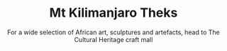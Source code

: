 ---
layout: destination
category: treks-and-other-activities
permalink: /:categories/:title/
title: Mt Kilimanjaro Theks
subtitle: "For a wide selection of African art, sculptures and artefacts, head to The Cultural Heritage craft mall"

sys:
  icon: 🏞️ 
  circuit: Northen Circuit
  review: "For a wide selection of African art 🏺, sculptures and 🖼️ artefacts 📿, head to The Cultural Heritage craft mall"
  price: N/A
  best_time: 🌞 June to September 
  accommodation:
    five_star: "N/A"
    mid_star: "N/A" 
    camp: "N/A"
  image:
    alt: Selous Game Reserve
    url: "./img/uploads/cultural-heritage-bango-kibokoland-adventures.jpg"

image_corousel:
  - image: "./img/uploads/cultural-heritage-culture-inside-chamber-kibokoland-adventures.jpg"
  - image: "./img/uploads/cultural-heritage-culture-building-kibokoland-adventures.jpg"
  - image: "./img/uploads/cultural-heritage-culture-building-kibokoland-adventures.jpg"
  - image: "./img/uploads/cultural-heritage-bango-kibokoland-adventures.jpg"

overview:


  intro:
    - paragraph: "At  5,896m Mt.Kilimanjaro, Africa’s highest mountain and one of the continent’s magnificient sights. It’s located near Moshi town and is a protected area carefully regulated for climbers to enjoy the trekking and hiking. Since the high altitudes are full of snow caps and ice on its peak with a crater in it. It has three main volcanic peaks including Kibo, Mawenzi, and Shira. It’s a mystery wreathed in clouds meaning Mountain of Light, Mount of Greatness or Mountain of Caravans. "

    - paragraph: "In the lower slopes much of it is cultivated main purpose for subsistence and cash sale. The farmland includes coffee, banana, cassava and maize crop. Without forgetting that there is also existence of national park, including the fact that outside the national park there is subdivisions of small plots. Once inside the park there is thick lowland forest that breaks into alpine meadows once the air begins to thin." 
    - paragraph: "Mount Kilimanjaro national park has these kinds of animals like giraffes, warthogs, water buffalo, Colobus monkeys, blue monkeys, bush buck and did dik, many many birds around. Abit of luck to spot elephants and hyenas."

    - paagraph: "For the climbers there are three good routes that must be used to reach Kilimanjaro’s peak. Beginning with Marangu routes where is the starting point of the journey and also Lemosh/shira route, Umbwe route, and then Rongai route and lastly Northern circuit route. It’s challenging though it needs passion and good health status."

  
  tour_details:
    when: "open for tours and activities 9am - 4.30pm every day of the year"
    duration: "4 Hours"
    language: "English"
    price_includes: "includes visit guided and transport."
    transport: "Toyota Landcruiser."
    itinerary: "Arusha > moshi > northwest Mt. Kilimanjaro"

  setting:
    activities: "birding, wild watching and trekking "
    hashtags: |
      " Snow or icy mountain #️⃣ 5896 metre above the sea level #️⃣ three main volcanic peaks #️⃣  crater at the outer peak is 3km long and 2km wide #️⃣  Inner crater 1,300m in diameter"

  included:
    - item: Professional guides
    - item: All meals
    - item: Mineral water
    - item: Hard working team and supportive
    - item: Fair wages
    - item: Quality waterproof, mountain hardware tents
    - item: Solid safety and crisis management procedures
    - item: Roomy dining tents with table and chairs
    - item: Emergency oxygen and medical kits

  excluded:
    - item: Personal items
    - item: Alcoholic beverages



  remarks:
    - note: This tour involves some walking so wear comfortable shoes.
    - note: This is not a wheelchair accessible tour.


experience:
  what_to_see:
    - paragraph: "<b>Birding safaris</b> Lucky enough this national park can praise itself having plenty of malachite sunbirds, in all areas where lobelias and protease grow, which is heath and moorland. You will have a guide to point out their voices to you. Also silvery cheeked hornbill it’s a large bird that likes eating fruits mostly lives in the forest. White necked ravens looks large, strong, scary beaks hanging around the campsites and huts in Kilimanjaro scavenging and hope for scraps."

    - paragraph: "<b>Wildlife watching</b> As you already got the vision in the introduction that there is existence of various wild animals in Kilimanjaro national park, the lower rainforest is home to many animals, including buffaloes, elephants, leopards, monkeys and elands are occasionally seen in the saddle area between Kibo and Mawenzi."


    - paragraph: "<b>Trekking Mount Kilimanjaro</b> Mount Kilimanjaro can be climbed at any time of the year but most favorable is dry season. This is from late June to October and from late December to February or early March just after the short rains and before the long rains. <br>During November and March/April, more likely the path in the forest to be slippery especially the Western Breach, covered by snow."

  
expect:
  video: 
    url: <iframe width="560" height="315" src="https://www.youtube.com/embed/Ynf67DbR9yk" frameborder="0" allow="accelerometer; autoplay; encrypted-media; gyroscope; picture-in-picture" allowfullscreen></iframe>

itinerary:
  - paragraph: " <b>Trek Marangu route </b> A trek in this route is typically sold as for night to five day return package, the extra night is recommended to help you acclimatize especially if you have just flown into Tanzania or from lowlands."

  - paragraph: "<b>Machame route</b> A spectacular day contouring the southern slopes before approaching the summit via the top section of the Mweka route. Usually six or seven day return."
  - paragraph: "<b>Umbwe route </b> it’s a steeper route with a more direct way to summit than other routes, having at least six day return if you can resist the temptation to gain altitude too quickly. The steep section is up the Western Breach is often covered with ice or snow that makes it impassable or dangerous. Trekkers who tend to attempt without proper acclimatization are forced to return back, so important thing is come properly equipped and travelling with reputable operator."
  - paragraph: "<b>Rongai route </b> This route is set up near the Kenyan border and goes up the northern side of the mountain."

  - paragraph: "Shira plateau route; This route is good for avoiding crowds, being challenging due to the fact that it begins at 3600m at the Shira Track trailhead. For that an extra day at Shira hut is recommended. Better chose Lemosho route, being the same with an advantage that it starts lower at Londorosi gate and is normally use eight days to get it done ( rather than six or seven for Shira plateau)"

  - paragraph: "Lemosho route; This is the most enjoyable route for scenery and acclimatization, starting two days in the forest before crossing the Shira Plateau and then joining up with the Machame route."

  - paragraph: "Northern Circuit route; The longest trip taking eight to ten days initially follows the same way as the Shira plateau route before turning north near Lava Tower and then continuing around the northern (“back”) side of Kilimanjaro before reaching the summit via Gilman’s point. "

remarks:
  - paragraph: Book in advance, since this is one of our most popular day tours. The tour runs six days a week, so you can easily fit it intro your Town Tour itinerary .

  - paragraph: This can be encouporated in other packeges too, please create your bucket list and send it to us to we can create you a quote!



---